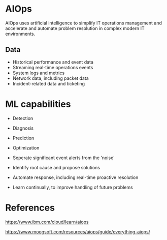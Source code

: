 # AIOps

AIOps uses artificial intelligence to simplify IT operations management and accelerate and automate problem resolution in complex modern IT environments.

## Data 

- Historical performance and event data
- Streaming real-time operations events
- System logs and metrics
- Network data, including packet data
- Incident-related data and ticketing


# ML capabilities


- Detection

- Diagnosis

- Prediction

- Optimization

- Seperate significant event alerts from the 'noise'
- Identify root cause and propose solutions
- Automate response, including real-time proactive resolution
- Learn continually, to improve handling of future problems


# References

https://www.ibm.com/cloud/learn/aiops

https://www.moogsoft.com/resources/aiops/guide/everything-aiops/
